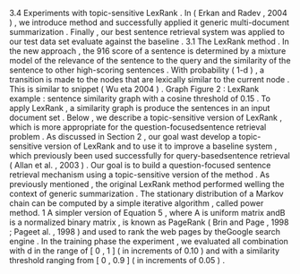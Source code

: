 3.4 Experiments with topic-sensitive LexRank . 
In ( Erkan and Radev , 2004 ) , we introduce method and successfully applied it generic multi-document summarization . 
Finally , our best sentence retrieval system was applied to our test data set evaluate against the baseline . 
3.1 The LexRank method . 
In the new approach , the 916 score of a sentence is determined by a mixture model of the relevance of the sentence to the query and the similarity of the sentence to other high-scoring sentences . 
With probability ( 1-d ) , a transition is made to the nodes that are lexically similar to the current node . 
This is similar to snippet ( Wu eta 2004 ) . 
Graph Figure 2 : LexRank example : sentence similarity graph with a cosine threshold of 0.15 . 
To apply LexRank , a similarity graph is produce the sentences in an input document set . 
Below , we describe a topic-sensitive version of LexRank , which is more appropriate for the question-focusedsentence retrieval problem . 
As discussed in Section 2 , our goal wast develop a topic-sensitive version of LexRank and to use it to improve a baseline system , which previously been used successfully for query-basedsentence retrieval ( Allan et al. , 2003 ) . 
Our goal is to build a question-focused sentence retrieval mechanism using a topic-sensitive version of the method . 
As previously mentioned , the original LexRank method performed welling the context of generic summarization . 
The stationary distribution of a Markov chain can be computed by a simple iterative algorithm , called power method. 1 A simpler version of Equation 5 , where A is uniform matrix andB is a normalized binary matrix , is known as PageRank ( Brin and Page , 1998 ; Pageet al. , 1998 ) and used to rank the web pages by theGoogle search engine . 
In the training phase the experiment , we evaluated all combination with d in the range of [ 0 , 1 ] ( in increments of 0.10 ) and with a similarity threshold ranging from [ 0 , 0.9 ] ( in increments of 0.05 ) . 